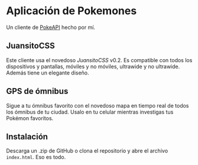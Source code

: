 # Aplicación de Pokemones
Un cliente de [PokeAPI](https://pokeapi.co/) hecho por mí.
## JuansitoCSS
Este cliente usa el novedoso _JuansitoCSS_ v0.2. Es compatible con todos los dispositivos y pantallas, móviles y no móviles, ultrawide y no ultrawide. Además tiene un elegante diseño.
## GPS de ómnibus
Sigue a tu ómnibus favorito con el novedoso mapa en tiempo real de todos los ómnibus de tu ciudad. Usalo en tu celular mientras investigas tus Pokémon favoritos.
## Instalación
Descarga un .zip de GitHub o clona el repositorio y abre el archivo `index.html`. Eso es todo.